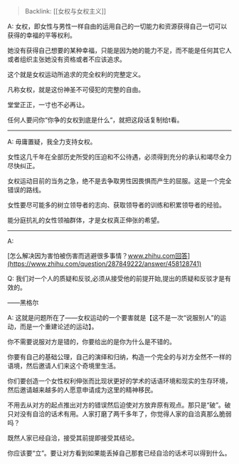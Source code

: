 > Backlink: [[女权与女权主义]]

A: 女权，即女性与男性一样自由的运用自己的一切能力和资源获得自己一切可以获得的幸福的平等权利。

她没有获得自己想要的某种幸福，只能是因为她的能力不足，而不能是任何其它人或者组织主张她没有资格或者不应该追求。

这个就是女权运动所追求的完全权利的完整定义。

凡称女权，就是这份神圣不可侵犯的完整的自由。

堂堂正正，一寸也不必再让。

任何人要问你“你争的女权到底是什么“，就把这段话复制给t看。

---

A: 毋庸置疑，我全力支持女权。  

女性这几千年在全部历史所受的压迫和不公待遇，必须得到充分的承认和竭尽全力尽快纠正。  
 
女权运动目前的当务之急，绝不是去争取男性因畏惧而产生的屈服。这是一个完全错误的路线。  

女性要尽可能多的树立领导者的志向、获取领导者的训练和积累领导者的经验。  

能分庭抗礼的女性领袖群体，才是女权真正伸张的希望。

---

A: 

[怎么解决因为害怕被伤害而逃避很多事情？www.zhihu.com回答](https://www.zhihu.com/question/287849222/answer/458128741)

Q: 我们对一个人的质疑和反驳,必须从接受他的前提开始,提出的质疑和反驳才是有效的。  

――黑格尔


A: 这就是问题所在了——女权运动的一个要害就是【这不是一次“说服别人”的运动，而是一个重建论述的运动】。  

你不需要说服对方是错的，你要给出的是你为什么是不错的。  

你要有自己的基础公理，自己的演绎和归纳，构造一个完全的与对方全然不一样的语境，然后邀请人们来这个奇境里生活。  

你们要创造一个女性权利伸张而比现状更好的学术的话语环境和现实的生存环境，然后邀请越来越多的人愿意申请成为这里的精神移民。  

不用去从对方的起点推出对方的错误然后迫使对方放弃原有观点。那只是“破”。破只对没有自洽的话术有用。人家打磨了两千多年了，你觉得人家的自洽真那么脆弱吗？  

既然人家已经自洽，接受其前提即接受其结论。  

你应该要“立”。要让对方看到如果能丢掉自己那套已经自洽的话术可以得到什么。  
